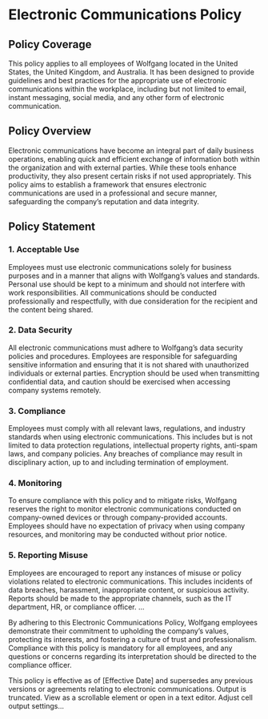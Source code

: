 # Electronic Communications Policy

## Policy Coverage
This policy applies to all employees of Wolfgang located in the United States, the United Kingdom, and Australia. It has been designed to provide guidelines and best practices for the appropriate use of electronic communications within the workplace, including but not limited to email, instant messaging, social media, and any other form of electronic communication.

## Policy Overview
Electronic communications have become an integral part of daily business operations, enabling quick and efficient exchange of information both within the organization and with external parties. While these tools enhance productivity, they also present certain risks if not used appropriately. This policy aims to establish a framework that ensures electronic communications are used in a professional and secure manner, safeguarding the company’s reputation and data integrity.

## Policy Statement

### 1. Acceptable Use
Employees must use electronic communications solely for business purposes and in a manner that aligns with Wolfgang’s values and standards. Personal use should be kept to a minimum and should not interfere with work responsibilities. All communications should be conducted professionally and respectfully, with due consideration for the recipient and the content being shared.

### 2. Data Security
All electronic communications must adhere to Wolfgang’s data security policies and procedures. Employees are responsible for safeguarding sensitive information and ensuring that it is not shared with unauthorized individuals or external parties. Encryption should be used when transmitting confidential data, and caution should be exercised when accessing company systems remotely.

### 3. Compliance
Employees must comply with all relevant laws, regulations, and industry standards when using electronic communications. This includes but is not limited to data protection regulations, intellectual property rights, anti-spam laws, and company policies. Any breaches of compliance may result in disciplinary action, up to and including termination of employment.

### 4. Monitoring
To ensure compliance with this policy and to mitigate risks, Wolfgang reserves the right to monitor electronic communications conducted on company-owned devices or through company-provided accounts. Employees should have no expectation of privacy when using company resources, and monitoring may be conducted without prior notice.

### 5. Reporting Misuse
Employees are encouraged to report any instances of misuse or policy violations related to electronic communications. This includes incidents of data breaches, harassment, inappropriate content, or suspicious activity. Reports should be made to the appropriate channels, such as the IT department, HR, or compliance officer.
...

By adhering to this Electronic Communications Policy, Wolfgang employees demonstrate their commitment to upholding the company’s values, protecting its interests, and fostering a culture of trust and professionalism. Compliance with this policy is mandatory for all employees, and any questions or concerns regarding its interpretation should be directed to the compliance officer.

This policy is effective as of [Effective Date] and supersedes any previous versions or agreements relating to electronic communications.
Output is truncated. View as a scrollable element or open in a text editor. Adjust cell output settings...